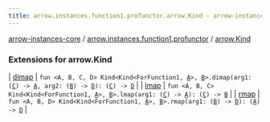 ```yaml
---
title: arrow.instances.function1.profunctor.arrow.Kind - arrow-instances-core
---
```


[arrow-instances-core](../../index.html) / [arrow.instances.function1.profunctor](../index.html) / [arrow.Kind](./index.html)

### Extensions for arrow.Kind

| [dimap](dimap.html) | `fun <A, B, C, D> Kind<Kind<ForFunction1, `[`A`](dimap.html#A)`>, `[`B`](dimap.html#B)`>.dimap(arg1: (`[`C`](dimap.html#C)`) -> `[`A`](dimap.html#A)`, arg2: (`[`B`](dimap.html#B)`) -> `[`D`](dimap.html#D)`): (`[`C`](dimap.html#C)`) -> `[`D`](dimap.html#D) |
| [lmap](lmap.html) | `fun <A, B, C> Kind<Kind<ForFunction1, `[`A`](lmap.html#A)`>, `[`B`](lmap.html#B)`>.lmap(arg1: (`[`C`](lmap.html#C)`) -> `[`A`](lmap.html#A)`): (`[`C`](lmap.html#C)`) -> `[`B`](lmap.html#B) |
| [rmap](rmap.html) | `fun <A, B, D> Kind<Kind<ForFunction1, `[`A`](rmap.html#A)`>, `[`B`](rmap.html#B)`>.rmap(arg1: (`[`B`](rmap.html#B)`) -> `[`D`](rmap.html#D)`): (`[`A`](rmap.html#A)`) -> `[`D`](rmap.html#D) |

